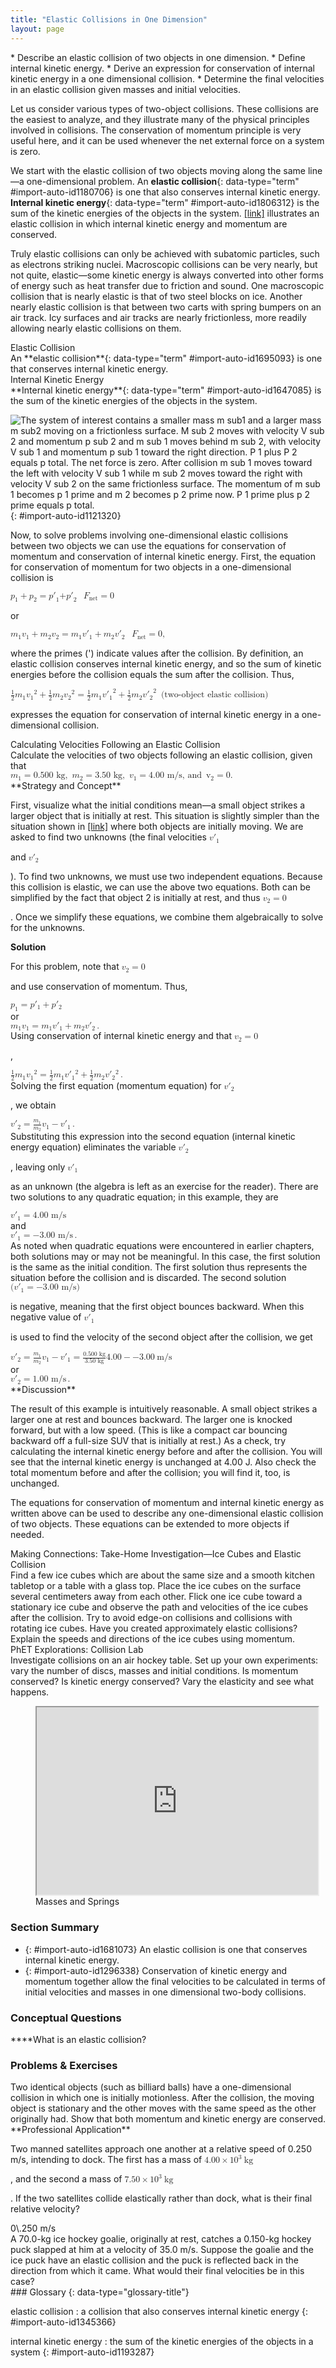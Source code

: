 ```yaml
---
title: "Elastic Collisions in One Dimension"
layout: page
---
```



<div data-type="abstract" markdown="1">
* Describe an elastic collision of two objects in one dimension.
* Define internal kinetic energy.
* Derive an expression for conservation of internal kinetic energy in a one dimensional collision.
* Determine the final velocities in an elastic collision given masses and initial velocities.

</div>

Let us consider various types of two-object collisions. These collisions are the easiest to analyze, and they illustrate many of the physical principles involved in collisions. The conservation of momentum principle is very useful here, and it can be used whenever the net external force on a system is zero.

We start with the elastic collision of two objects moving along the same line—a one-dimensional problem. An **elastic collision**{: data-type="term" #import-auto-id1180706} is one that also conserves internal kinetic energy. **Internal kinetic energy**{: data-type="term" #import-auto-id1806312} is the sum of the kinetic energies of the objects in the system. [\[link\]](#import-auto-id1121320) illustrates an elastic collision in which internal kinetic energy and momentum are conserved.

Truly elastic collisions can only be achieved with subatomic particles, such as electrons striking nuclei. Macroscopic collisions can be very nearly, but not quite, elastic—some kinetic energy is always converted into other forms of energy such as heat transfer due to friction and sound. One macroscopic collision that is nearly elastic is that of two steel blocks on ice. Another nearly elastic collision is that between two carts with spring bumpers on an air track. Icy surfaces and air tracks are nearly frictionless, more readily allowing nearly elastic collisions on them.

<div data-type="note" data-has-label="true" data-label="" markdown="1">
<div data-type="title">
Elastic Collision
</div>
An **elastic collision**{: data-type="term" #import-auto-id1695093} is one that conserves internal kinetic energy.

</div>

<div data-type="note" data-has-label="true" data-label="" markdown="1">
<div data-type="title">
Internal Kinetic Energy
</div>
**Internal kinetic energy**{: data-type="term" #import-auto-id1647085} is the sum of the kinetic energies of the objects in the system.

</div>

 ![The system of interest contains a smaller mass m sub1 and a larger mass m sub2 moving on a frictionless surface. M sub 2 moves with velocity V sub 2 and momentum p sub 2 and m sub 1 moves behind m sub 2, with velocity V sub 1 and momentum p sub 1 toward the right direction. P 1 plus P 2 equals p total. The net force is zero. After collision m sub 1 moves toward the left with velocity V sub 1 while m sub 2 moves toward the right with velocity V sub 2 on the same frictionless surface. The momentum of m sub 1 becomes p 1 prime and m 2 becomes p 2 prime now. P 1 prime plus p 2 prime equals p total.](../resources/Figure_09_04_01a.jpg "An elastic one-dimensional two-object collision. Momentum and internal kinetic energy are conserved."){: #import-auto-id1121320}

Now, to solve problems involving one-dimensional elastic collisions between two objects we can use the equations for conservation of momentum and conservation of internal kinetic energy. First, the equation for conservation of momentum for two objects in a one-dimensional collision is

<div data-type="equation" id="eip-545">
<math xmlns="http://www.w3.org/1998/Math/MathML"> <semantics> <mrow> <mrow> <mrow> <mrow> <mrow> <msub> <mi>p</mi> <mrow> <mn>1</mn> </mrow> </msub> <mo stretchy="false">+</mo> <msub> <mi>p</mi> <mrow> <mn>2</mn> </mrow> </msub> </mrow> <mo stretchy="false">=</mo> <msub><mrow> <mi>p</mi><mo>′</mo></mrow> <mrow> <mn>1</mn> </mrow> </msub> </mrow> <mrow> <mo stretchy="false">+</mo> <msub><mrow> <mi>p</mi><mo>′</mo></mrow> <mrow> <mn>2</mn> </mrow> </msub> </mrow> </mrow> </mrow> </mrow> </semantics> <semantics> <mrow> <mrow><mspace width="0.25em" /><mspace width="0.25em" /><mspace width="0.25em" /> <mfenced open="(" close=")"> <mrow> <msub> <mi>F</mi> <mrow> <mtext>net</mtext> </mrow> </msub> <mo stretchy="false">=</mo> <mn>0</mn> </mrow> </mfenced> </mrow> <mrow /> </mrow> <annotation encoding="StarMath 5.0"> size 12{ left (F rSub { size 8{"net"} } =0 right )} {}</annotation> </semantics> </math>
</div>

or

<div data-type="equation" id="eip-485">
<math xmlns="http://www.w3.org/1998/Math/MathML"><semantics><mrow><mrow><mrow><msub><mi>m</mi><mrow><mn>1</mn></mrow></msub><mrow><msub><mi>v</mi><mrow><mn>1</mn></mrow></msub><mo stretchy="false">+</mo><msub><mi>m</mi><mrow><mn>2</mn></mrow></msub></mrow><mrow><msub><mi>v</mi><mrow><mn>2</mn></mrow></msub><mo stretchy="false">=</mo><msub><mi>m</mi><mrow><mn>1</mn></mrow></msub></mrow><mrow><msub><mrow><mi>v</mi><mo>′</mo></mrow><mrow><mn>1</mn></mrow></msub><mo stretchy="false">+</mo><msub><mi>m</mi><mrow><mn>2</mn></mrow></msub></mrow><msub><mrow><mi>v</mi><mo>′</mo></mrow><mrow><mn>2</mn></mrow></msub></mrow></mrow><mrow /></mrow></semantics><semantics><mrow><mrow><mspace width="0.25em" /><mspace width="0.25em" /><mspace width="0.25em" /><mfenced open="(" close=")"><mrow><msub><mi>F</mi><mrow><mtext>net</mtext></mrow></msub><mo stretchy="false">=</mo><mn>0</mn></mrow></mfenced></mrow><mrow /><mo>,</mo></mrow><annotation encoding="StarMath 5.0"> size 12{ left (F rSub { size 8{"net"} } =0 right )} {}</annotation></semantics></math>
</div>

where the primes (\') indicate values after the collision. By definition, an elastic collision conserves internal kinetic energy, and so the sum of kinetic energies before the collision equals the sum after the collision. Thus,

<div data-type="equation" id="eip-940">
<math xmlns="http://www.w3.org/1998/Math/MathML"><semantics><mrow><mrow><mrow><mfrac><mn>1</mn><mn>2</mn></mfrac><msub><mi>m</mi><mrow><mn>1</mn></mrow></msub><mrow><msup><msub><mi>v</mi><mn>1</mn></msub><mn>2</mn></msup><mo stretchy="false">+</mo> <mfrac><mn>1</mn><mn>2</mn></mfrac></mrow><msub><mi>m</mi><mrow><mn>2</mn></mrow></msub><mrow> <msup><msub><mi>v</mi><mn>2</mn></msub><mn>2</mn></msup> <mo stretchy="false">=</mo> <mfrac><mn>1</mn><mn>2</mn></mfrac></mrow> <msub><mi>m</mi><mrow><mn>1</mn></mrow></msub> <msup><msub><mrow><mi>v</mi><mo>′</mo></mrow><mn>1</mn></msub><mn>2</mn></msup> <mo stretchy="false">+</mo> <mfrac><mn>1</mn><mn>2</mn></mfrac></mrow> <msub><mi>m</mi><mrow><mn>2</mn></mrow></msub> <msup><msub><mrow><mi>v</mi><mo>′</mo></mrow><mn>2</mn></msub><mn>2</mn></msup><mspace width="0.25em" /><mspace width="0.25em" /><mtext> (two-object elastic collision)</mtext></mrow></mrow></semantics></math>
</div>

expresses the equation for conservation of internal kinetic energy in a one-dimensional collision.

<div data-type="example" markdown="1">
<div data-type="title">
Calculating Velocities Following an Elastic Collision
</div>
Calculate the velocities of two objects following an elastic collision, given that

<div data-type="equation" id="eip-634">
<math xmlns="http://www.w3.org/1998/Math/MathML"> <semantics> <mrow> <mrow> <mrow> <mrow> <msub> <mi>m</mi> <mrow> <mn>1</mn> </mrow> </msub> <mo stretchy="false">=</mo> <mn>0</mn> </mrow> <mtext>.</mtext> <mtext>500 kg, </mtext> <mrow><mspace width="0.25em" /><mspace width="0.25em" /> <msub> <mi>m</mi> <mrow> <mn>2</mn> </mrow> </msub> <mo stretchy="false">=</mo> <mn>3</mn> </mrow> <mtext>.</mtext> <mtext>50 kg, </mtext> <mrow><mspace width="0.25em" /><mspace width="0.25em" /> <msub> <mi>v</mi> <mrow> <mn>1</mn> </mrow> </msub> <mo stretchy="false">=</mo> <mn>4</mn> </mrow> <mtext>.</mtext> <mtext>00 m/s, and </mtext> <mrow><mspace width="0.25em" /><mspace width="0.25em" /> <msub> <mi> v</mi> <mrow> <mn>2</mn> </mrow> </msub> <mo stretchy="false">=</mo> <mn>0</mn> </mrow> <mtext>.</mtext> </mrow> </mrow> <mrow /> </mrow> <annotation encoding="StarMath 5.0"> size 12{m rSub { size 8{1} } =0 "." "500"" kg, "m rSub { size 8{2} } =3 "." "50"" kg, "v rSub { size 8{1} } =4 "." "00"" m/s, and "v rSub { size 8{2} } =0 "." } {}</annotation> </semantics> </math>
</div>
**Strategy and Concept**

First, visualize what the initial conditions mean—a small object strikes a larger object that is initially at rest. This situation is slightly simpler than the situation shown in [\[link\]](#import-auto-id1121320) where both objects are initially moving. We are asked to find two unknowns (the final velocities <math xmlns="http://www.w3.org/1998/Math/MathML"><semantics><mrow><mrow><mrow><msub><mrow><mi>v</mi><mo>′</mo></mrow><mrow><mn>1</mn></mrow></msub></mrow></mrow><mrow /></mrow></semantics></math>

 and <math xmlns="http://www.w3.org/1998/Math/MathML"><semantics><mrow><mrow><mrow><msub><mrow><mi>v</mi><mo>′</mo></mrow><mrow><mn>2</mn></mrow></msub></mrow></mrow><mrow /></mrow><annotation encoding="StarMath 5.0"> size 12{v rSub { size 8{2} } '} {}</annotation></semantics></math>

). To find two unknowns, we must use two independent equations. Because this collision is elastic, we can use the above two equations. Both can be simplified by the fact that object 2 is initially at rest, and thus <math xmlns="http://www.w3.org/1998/Math/MathML"><semantics><mrow><mrow><mrow><msub><mi>v</mi><mrow><mn>2</mn></mrow></msub><mo stretchy="false">=</mo><mn>0</mn></mrow></mrow><mrow /></mrow><annotation encoding="StarMath 5.0"> size 12{v rSub { size 8{2} } =0} {}</annotation></semantics></math>

. Once we simplify these equations, we combine them algebraically to solve for the unknowns.

**Solution**

For this problem, note that <math xmlns="http://www.w3.org/1998/Math/MathML"><semantics><mrow><mrow><mrow><msub><mi>v</mi><mrow><mn>2</mn></mrow></msub><mo stretchy="false">=</mo><mn>0 </mn></mrow></mrow><mrow /></mrow><annotation encoding="StarMath 5.0"> size 12{v rSub { size 8{2} } =0} {}</annotation></semantics></math>

 and use conservation of momentum. Thus,

<div data-type="equation" id="eip-773">
<math xmlns="http://www.w3.org/1998/Math/MathML"> <semantics> <mrow> <mrow> <mrow> <mrow> <msub> <mi>p</mi> <mrow> <mn>1</mn> </mrow> </msub> <mo stretchy="false">=</mo> <mi>p</mi><mo>′</mo> </mrow> <mrow> <msub> <mi /> <mrow> <mn>1</mn> </mrow> </msub> <mo stretchy="false">+</mo> <mi>p</mi><mo>′</mo> </mrow> <msub> <mi /> <mrow> <mn>2</mn> </mrow> </msub> </mrow> </mrow> <mrow /> </mrow> <annotation encoding="StarMath 5.0"> size 12{p rSub { size 8{1} } =p' rSub { size 8{1} } +p' rSub { size 8{2} } } {}</annotation> </semantics> </math>
</div>
or

<div data-type="equation" id="eip-832">
<math xmlns="http://www.w3.org/1998/Math/MathML"><semantics><mrow><mrow><mrow><msub><mi>m</mi><mrow><mn>1</mn></mrow></msub><mrow><msub><mi>v</mi><mrow><mn>1</mn></mrow></msub><mo stretchy="false">=</mo><msub><mi>m</mi><mrow><mn>1</mn></mrow></msub></mrow><mrow><msub><mrow><mi>v</mi><mo>′</mo></mrow><mrow><mn>1</mn></mrow></msub><mo stretchy="false">+</mo><msub><mi>m</mi><mrow><mn>2</mn></mrow></msub></mrow><msub><mrow><mi>v</mi><mo>′</mo></mrow><mrow><mn>2</mn></mrow></msub></mrow><mo>.</mo></mrow><mrow /></mrow><annotation encoding="StarMath 5.0"> size 12{m rSub { size 8{1} } v rSub { size 8{1} } =m rSub { size 8{1} } { {v}} sup { ' } rSub { size 8{1} } +m rSub { size 8{2} } { {v}} sup { ' } rSub { size 8{2} } } {}</annotation></semantics></math>
</div>
Using conservation of internal kinetic energy and that <math xmlns="http://www.w3.org/1998/Math/MathML"><semantics><mrow><mrow><mrow><msub><mi>v</mi><mrow><mn>2</mn></mrow></msub><mo stretchy="false">=</mo><mn>0</mn></mrow></mrow><mrow /></mrow><annotation encoding="StarMath 5.0"> size 12{v rSub { size 8{2} } =0} {}</annotation></semantics></math>

,

<div data-type="equation" id="eip-901">
<math xmlns="http://www.w3.org/1998/Math/MathML"> <semantics> <mrow> <mrow> <mrow> <mfrac> <mn>1</mn> <mn>2</mn> </mfrac> <msub> <mi>m</mi> <mrow> <mn>1</mn> </mrow> </msub> <mrow> <msup> <msub> <mi>v</mi> <mn>1</mn> </msub> <mn>2</mn> </msup> <mo stretchy="false">=</mo> <mfrac> <mn>1</mn> <mn>2</mn> </mfrac> </mrow> <msub> <mi>m</mi> <mrow> <mn>1</mn> </mrow> </msub><msub><mrow> <mi>v</mi><mo>′</mo></mrow> <mrow> <mn>1</mn> </mrow> </msub> <mrow> <msup> <mrow /> <mn>2</mn> </msup> <mo stretchy="false">+</mo> <mfrac> <mn>1</mn> <mn>2</mn> </mfrac> </mrow> <msub> <mi>m</mi> <mrow> <mn>2</mn> </mrow> </msub> <msub><mrow> <mi>v</mi><mo>′</mo></mrow> <mrow> <mn>2</mn> </mrow> </msub> <msup> <mrow /> <mn>2</mn> </msup> </mrow> </mrow> <mrow /> <mo>.</mo> </mrow> <annotation encoding="StarMath 5.0"> size 12{ { {1} over {2} } m rSub { size 8{1} } v rSub { size 8{1} rSup { size 8{2} } } = { {1} over {2} } m rSub { size 8{1} } v"" lSub { size 8{1} } ' rSup { size 8{2} } + { {1} over {2} } m rSub { size 8{2} } v rSub { size 8{2} } ' rSup { size 8{2} } } {}</annotation> </semantics> </math>
</div>
Solving the first equation (momentum equation) for <math xmlns="http://www.w3.org/1998/Math/MathML"><semantics><mrow><mrow><msub><mrow><mi>v</mi><mo>′</mo></mrow><mn>2</mn></msub></mrow><mrow /></mrow><annotation encoding="StarMath 5.0"> size 12{ { {v}} sup { ' } rSub { size 8{2} } } {}</annotation></semantics></math>

, we obtain

<div data-type="equation" id="eip-436">
<math xmlns="http://www.w3.org/1998/Math/MathML"> <semantics> <mrow> <mrow> <mrow> <mrow> <msub><mrow><mi>v</mi><mo>′</mo></mrow><mn>2</mn></msub> <mo stretchy="false">=</mo> <mfrac> <msub> <mi>m</mi> <mrow> <mn>1</mn> </mrow> </msub> <msub> <mi>m</mi> <mrow> <mn>2</mn> </mrow> </msub> </mfrac> </mrow> <mfenced open="(" close=")"> <mrow> <msub> <mi>v</mi> <mrow> <mn>1</mn> </mrow> </msub> <mo stretchy="false">−</mo> <msub><mrow><mi>v</mi><mo>′</mo></mrow><mn>1</mn></msub> </mrow> </mfenced> </mrow> </mrow> <mrow /> <mo>.</mo> </mrow> <annotation encoding="StarMath 5.0"> size 12{ { {v}} sup { ' } rSub { size 8{2} } = { {m rSub { size 8{1} } } over {m rSub { size 8{2} } } } left (v rSub { size 8{1} } - { {v}} sup { ' } rSub { size 8{1} } right )} {}</annotation> </semantics> </math>
</div>
Substituting this expression into the second equation (internal kinetic energy equation) eliminates the variable <math xmlns="http://www.w3.org/1998/Math/MathML"><semantics><mrow><mrow><msub><mrow><mi>v</mi><mo>′</mo></mrow><mn>2</mn></msub></mrow><mrow /></mrow><annotation encoding="StarMath 5.0"> size 12{ { {v}} sup { ' } rSub { size 8{2} } } {}</annotation></semantics></math>

, leaving only <math xmlns="http://www.w3.org/1998/Math/MathML"><semantics><mrow><mrow><msub><mrow><mi>v</mi><mo>′</mo></mrow><mn>1</mn></msub></mrow><mrow /></mrow><annotation encoding="StarMath 5.0"> size 12{ { {v}} sup { ' } rSub { size 8{1} } } {}</annotation></semantics></math>

 as an unknown (the algebra is left as an exercise for the reader). There are two solutions to any quadratic equation; in this example, they are

<div data-type="equation" id="eip-464">
<math xmlns="http://www.w3.org/1998/Math/MathML"> <semantics> <mrow> <mrow> <mrow> <mrow> <msub><mrow><mi>v</mi><mo>′</mo></mrow><mn>1</mn></msub> <mo stretchy="false">=</mo> <mn>4</mn> </mrow> <mtext>.</mtext> <mtext>00 m/s</mtext> </mrow> </mrow> </mrow> <annotation encoding="StarMath 5.0"> size 12{ { {v}} sup { ' } rSub { size 8{1} } =4 "." "00"`"m/s"} {}</annotation> </semantics> </math>
</div>
and

<div data-type="equation" id="eip-990">
<math xmlns="http://www.w3.org/1998/Math/MathML"><semantics><mrow><mrow><mrow><mrow><msub><mrow><mi>v</mi><mo>′</mo></mrow><mn>1</mn></msub><mo stretchy="false">=</mo><mrow><mo stretchy="false">−</mo><mn>3</mn></mrow></mrow><mtext>.</mtext><mtext>00 m/s</mtext></mrow><mo>.</mo></mrow><mrow /></mrow><annotation encoding="StarMath 5.0"> size 12{ { {v}} sup { ' } rSub { size 8{1} } = - 3 "." "00"" m/s"} {}</annotation></semantics></math>
</div>
As noted when quadratic equations were encountered in earlier chapters, both solutions may or may not be meaningful. In this case, the first solution is the same as the initial condition. The first solution thus represents the situation before the collision and is discarded. The second solution <math xmlns="http://www.w3.org/1998/Math/MathML"><semantics><mrow><mrow><mrow><mo stretchy="false">(</mo><mrow><msub><mrow><mi>v</mi><mo>′</mo></mrow><mn>1</mn></msub><mo stretchy="false">=</mo><mrow><mo stretchy="false">−</mo><mn>3</mn></mrow></mrow><mtext>.</mtext><mtext>00 m/s</mtext><mo stretchy="false">)</mo></mrow></mrow><mrow /></mrow><annotation encoding="StarMath 5.0"> size 12{ \( { {v}} sup { ' } rSub { size 8{1} } = - 3 "." "00"`"m/s" \) } {}</annotation></semantics></math>

 is negative, meaning that the first object bounces backward. When this negative value of <math xmlns="http://www.w3.org/1998/Math/MathML"><semantics><mrow><mrow><msub><mrow><mi>v</mi><mo>′</mo></mrow><mn>1</mn></msub></mrow><mrow /></mrow><annotation encoding="StarMath 5.0"> size 12{ { {v}} sup { ' } rSub { size 8{1} } } {}</annotation></semantics></math>

 is used to find the velocity of the second object after the collision, we get

<div data-type="equation" id="eip-560">
<math xmlns="http://www.w3.org/1998/Math/MathML"> <semantics> <mrow> <mrow> <mrow> <mrow> <msub><mrow><mi>v</mi><mo>′</mo></mrow><mn>2</mn></msub> <mo stretchy="false">=</mo> <mfrac> <msub> <mi>m</mi> <mrow> <mn>1</mn> </mrow> </msub> <msub> <mi>m</mi> <mrow> <mn>2</mn> </mrow> </msub> </mfrac> </mrow> <mrow> <mfenced open="(" close=")"> <mrow> <msub> <mi>v</mi> <mrow> <mn>1</mn> </mrow> </msub> <mo stretchy="false">−</mo> <msub><mrow><mi>v</mi><mo>′</mo></mrow><mn>1</mn></msub> </mrow> </mfenced> <mo stretchy="false">=</mo> <mfrac> <mrow> <mn>0</mn> <mtext>.</mtext> <mtext>500 kg</mtext> </mrow> <mrow> <mn>3</mn> <mtext>.</mtext> <mtext>50 kg</mtext> </mrow> </mfrac> </mrow> <mfenced open="[" close="]"> <mrow> <mn>4</mn> <mtext>.</mtext> <mrow> <mtext>00</mtext> <mo stretchy="false">−</mo> <mfenced open="(" close=")"> <mrow> <mrow> <mo stretchy="false">−</mo> <mn>3</mn> </mrow> <mtext>.</mtext> <mtext>00</mtext> </mrow> </mfenced> </mrow> </mrow> </mfenced> <mspace width="0.25em" /> <mtext>m/s</mtext> </mrow> </mrow> <mrow /> </mrow> <annotation encoding="StarMath 5.0"> size 12{ { {v}} sup { ' } rSub { size 8{2} } = { {m rSub { size 8{1} } } over {m rSub { size 8{2} } } } left (v rSub { size 8{1} } - { {v}} sup { ' } rSub { size 8{1} } right )= { {0 "." "500"`"kg"} over {3 "." "50"`"kg"} } left [4 "." "00" - left ( - 3 "." "00" right ) right ]`"m/s"} {}</annotation> </semantics> </math>
</div>
or

<div data-type="equation" id="eip-819">
<math xmlns="http://www.w3.org/1998/Math/MathML"><semantics><mrow><mrow><mrow><mrow><msub><mrow><mi>v</mi><mo>′</mo></mrow><mn>2</mn></msub><mo stretchy="false">=</mo><mn>1</mn></mrow><mtext>.</mtext><mtext>00 m/s</mtext></mrow><mo>.</mo></mrow><mrow /></mrow><annotation encoding="StarMath 5.0"> size 12{ { {v}} sup { ' } rSub { size 8{2} } =1 "." "00"`"m/s"} {}</annotation></semantics></math>
</div>
**Discussion**

The result of this example is intuitively reasonable. A small object strikes a larger one at rest and bounces backward. The larger one is knocked forward, but with a low speed. (This is like a compact car bouncing backward off a full-size SUV that is initially at rest.) As a check, try calculating the internal kinetic energy before and after the collision. You will see that the internal kinetic energy is unchanged at 4.00 J. Also check the total momentum before and after the collision; you will find it, too, is unchanged.

The equations for conservation of momentum and internal kinetic energy as written above can be used to describe any one-dimensional elastic collision of two objects. These equations can be extended to more objects if needed.

</div>

<div data-type="note" data-has-label="true" data-label="" markdown="1">
<div data-type="title">
Making Connections: Take-Home Investigation—Ice Cubes and Elastic Collision
</div>
Find a few ice cubes which are about the same size and a smooth kitchen tabletop or a table with a glass top. Place the ice cubes on the surface several centimeters away from each other. Flick one ice cube toward a stationary ice cube and observe the path and velocities of the ice cubes after the collision. Try to avoid edge-on collisions and collisions with rotating ice cubes. Have you created approximately elastic collisions? Explain the speeds and directions of the ice cubes using momentum.

</div>

<div data-type="note" data-has-label="true" id="eip-732" data-label="" markdown="1">
<div data-type="title">
PhET Explorations: Collision Lab
</div>
Investigate collisions on an air hockey table. Set up your own experiments: vary the number of discs, masses and initial conditions. Is momentum conserved? Is kinetic energy conserved? Vary the elasticity and see what happens.

<figure markdown="1" id="eip-id1686591">
<div data-type="phet">
<iframe src="https://phet.colorado.edu/sims/html/collision-lab/latest/collision-lab_en.html" width="450" height="300" scrolling="no" allowfullscreen></iframe>
<figcaption>
Masses and Springs
</figcaption>
</div>
</figure>
</div>

### Section Summary

* {: #import-auto-id1681073} An elastic collision is one that conserves internal kinetic energy.
* {: #import-auto-id1296338} Conservation of kinetic energy and momentum together allow the final velocities to be calculated in terms of initial velocities and masses in one dimensional two-body collisions.

### Conceptual Questions

<div data-type="exercise" data-element-type="conceptual-questions">
<div data-type="problem" markdown="1">
****What is an elastic collision?

</div>
</div>

### Problems &amp; Exercises

<div data-type="exercise" data-element-type="problems-exercises">
<div data-type="problem" markdown="1">
Two identical objects (such as billiard balls) have a one-dimensional collision in which one is initially motionless. After the collision, the moving object is stationary and the other moves with the same speed as the other originally had. Show that both momentum and kinetic energy are conserved.

</div>
</div>

<div data-type="exercise" data-element-type="problems-exercises">
<div data-type="problem" markdown="1">
**Professional Application**

Two manned satellites approach one another at a relative speed of 0.250 m/s, intending to dock. The first has a mass of <math xmlns="http://www.w3.org/1998/Math/MathML"><semantics><mrow><mrow><mrow><mn>4</mn><mtext>.</mtext><mrow><mtext>00</mtext><mo stretchy="false">×</mo><msup><mtext>10</mtext><mrow><mn>3</mn></mrow></msup></mrow><mspace width="0.25em" /><mtext> kg</mtext></mrow></mrow><mrow /></mrow><annotation encoding="StarMath 5.0"> size 12{4 "." "00" times "10" rSup { size 8{3} } " kg"} {}</annotation></semantics></math>

, and the second a mass of <math xmlns="http://www.w3.org/1998/Math/MathML"><semantics><mrow><mrow><mrow><mn>7</mn><mtext>.</mtext><mrow><mtext>50</mtext><mo stretchy="false">×</mo><msup><mtext>10</mtext><mrow><mn>3</mn></mrow></msup></mrow><mspace width="0.25em" /><mtext> kg</mtext></mrow></mrow><mrow /></mrow><annotation encoding="StarMath 5.0"> size 12{7 "." "50" times "10" rSup { size 8{3} } " kg"} {}</annotation></semantics></math>

. If the two satellites collide elastically rather than dock, what is their final relative velocity?

</div>
<div data-type="solution" markdown="1">
0\.250 m/s

</div>
</div>

<div data-type="exercise" data-element-type="problems-exercises">
<div data-type="problem" markdown="1">
A 70.0-kg ice hockey goalie, originally at rest, catches a 0.150-kg hockey puck slapped at him at a velocity of 35.0 m/s. Suppose the goalie and the ice puck have an elastic collision and the puck is reflected back in the direction from which it came. What would their final velocities be in this case?

</div>
</div>

<div data-type="glossary" markdown="1">
### Glossary
{: data-type="glossary-title"}

elastic collision
: a collision that also conserves internal kinetic energy
{: #import-auto-id1345366}

internal kinetic energy
: the sum of the kinetic energies of the objects in a system
{: #import-auto-id1193287}

</div>

